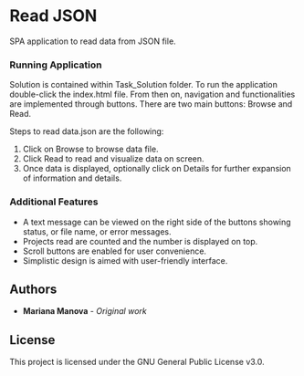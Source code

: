 # Read JSON

SPA application to read data from JSON file.

### Running Application

Solution is contained within Task_Solution folder. To run the application double-click the index.html file. From then on, navigation and functionalities are implemented through buttons. There are two main buttons: Browse and Read.

Steps to read data.json are the following:
1. Click on Browse to browse data file.
2. Click Read to read and visualize data on screen.
3. Once data is displayed, optionally click on Details for further expansion of information and details.

### Additional Features

 * A text message can be viewed on the right side of the buttons showing status, or file name, or error messages.
 * Projects read are counted and the number is displayed on top. 
 * Scroll buttons are enabled for user convenience.
 * Simplistic design is aimed with user-friendly interface.

## Authors

* **Mariana Manova** - *Original work*

## License

This project is licensed under the GNU General Public License v3.0.
